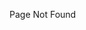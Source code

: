 <!DOCTYPE html>
<html lang="en">
  <head>
    <meta charset="utf-8" />
    <title>StartApp - Страница не найдена</title>
    <base href="https://startapp.kz/" />
    <meta name="viewport" content="width=device-width, initial-scale=1" />
    <link rel="icon" type="image/x-icon" href="assets/icons/favicon.png" />
    <script>
      window.location.replace("/index.html");
    </script>
  </head>
  <body>
    <div class="wrapper">
      <div class="_container">
        <div class="paragraph">
          <p class="paragraph__text paragraph__text_center">Page Not Found</p>
        </div>
      </div>
    </div>
  </body>
</html>
